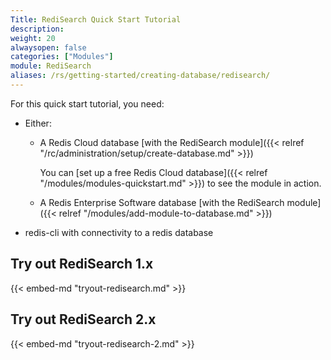 ```yaml
---
Title: RediSearch Quick Start Tutorial
description:
weight: 20
alwaysopen: false
categories: ["Modules"]
module: RediSearch
aliases: /rs/getting-started/creating-database/redisearch/
---
```

For this quick start tutorial, you need:

- Either:
    - A Redis Cloud database [with the RediSearch module]({{< relref "/rc/administration/setup/create-database.md" >}})

        You can [set up a free Redis Cloud database]({{< relref "/modules/modules-quickstart.md" >}}) to see the module in action.
    - A Redis Enterprise Software database [with the RediSearch module]({{< relref "/modules/add-module-to-database.md" >}})
- redis-cli with connectivity to a redis database

## Try out RediSearch 1.x

{{< embed-md "tryout-redisearch.md" >}}

## Try out RediSearch 2.x

{{< embed-md "tryout-redisearch-2.md" >}}
